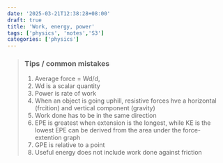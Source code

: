 ```yaml
---
date: '2025-03-21T12:38:28+08:00'
draft: true
title: 'Work, energy, power'
tags: ['physics', 'notes','S3']
categories: ['physics']
---
```


<!--more-->
> ### Tips / common mistakes
> 1. Average force = Wd/d, 
> 2. Wd is a scalar quantity
> 3. Power is rate of work
> 4. When an object is going uphill, resistive forces hve a horizontal (frcition) and vertical component (gravity)
> 5. Work done has to be in the same direction
> 6. EPE is greatest when extension is the longest, while KE is the lowest
> EPE can be derived from the area under the force-extention graph
> 7. GPE is relative to a point
> 8. Useful energy does not include work done against friction

